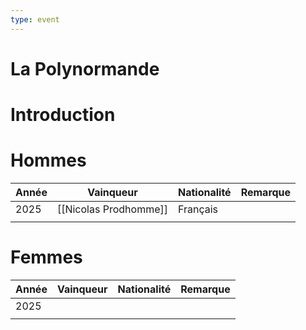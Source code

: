 ```yaml
---
type: event
---
```


# La Polynormande

# Introduction

# Hommes

| Année | Vainqueur             | Nationalité | Remarque |
| ----- | --------------------- | ----------- | -------- |
| 2025  | [[Nicolas Prodhomme]] | Français    |          |
|       |                       |             |          |
# Femmes

| Année | Vainqueur | Nationalité | Remarque |
| ----- | --------- | ----------- | -------- |
| 2025  |           |             |          |
|       |           |             |          |
